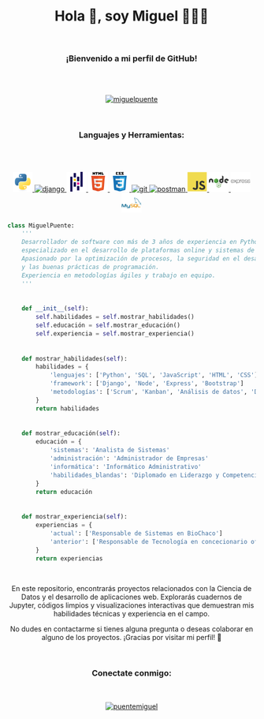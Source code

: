 <h1 align="center">Hola 👋, soy Miguel 👨🏻‍💻</h1>
<br>
<h3 align="center">¡Bienvenido a mi perfil de GitHub!</h3>
<br>
<br>
<p align="center"> <a href="https://github.com/ryo-ma/github-profile-trophy"><img src="https://github-profile-trophy.vercel.app/?username=miguelpuente&theme=onedark" alt="miguelpuente" /></a> </p>
<br>
<h3 align="center">Languajes y Herramientas:</h3>
<br>
<br>
<p align="center">
<a href="https://www.python.org" target="_blank" rel="noreferrer"> <img src="https://raw.githubusercontent.com/devicons/devicon/master/icons/python/python-original.svg" alt="python" width="40" height="40"/> </a>
<a href="https://www.djangoproject.com/" target="_blank" rel="noreferrer"> <img src="https://cdn.worldvectorlogo.com/logos/django.svg" alt="django" width="40" height="40"/> </a>
<a href="https://pandas.pydata.org/" target="_blank" rel="noreferrer"> <img src="https://raw.githubusercontent.com/devicons/devicon/2ae2a900d2f041da66e950e4d48052658d850630/icons/pandas/pandas-original.svg" alt="pandas" width="40" height="40"/> </a>
<a href="https://www.w3.org/html/" target="_blank" rel="noreferrer"> <img src="https://raw.githubusercontent.com/devicons/devicon/master/icons/html5/html5-original-wordmark.svg" alt="html5" width="40" height="40"/> </a>
<a href="https://www.w3schools.com/css/" target="_blank" rel="noreferrer"> <img src="https://raw.githubusercontent.com/devicons/devicon/master/icons/css3/css3-original-wordmark.svg" alt="css3" width="40" height="40"/> </a>
<a href="https://git-scm.com/" target="_blank" rel="noreferrer"> <img src="https://www.vectorlogo.zone/logos/git-scm/git-scm-icon.svg" alt="git" width="40" height="40"/> </a>
<a href="https://postman.com" target="_blank" rel="noreferrer"> <img src="https://www.vectorlogo.zone/logos/getpostman/getpostman-icon.svg" alt="postman" width="40" height="40"/> </a>
<a href="https://developer.mozilla.org/en-US/docs/Web/JavaScript" target="_blank" rel="noreferrer"> <img src="https://raw.githubusercontent.com/devicons/devicon/master/icons/javascript/javascript-original.svg" alt="javascript" width="40" height="40"/> </a>
<a href="https://nodejs.org" target="_blank" rel="noreferrer"> <img src="https://raw.githubusercontent.com/devicons/devicon/master/icons/nodejs/nodejs-original-wordmark.svg" alt="nodejs" width="40" height="40"/> </a>
<a href="https://expressjs.com" target="_blank" rel="noreferrer"> <img src="https://raw.githubusercontent.com/devicons/devicon/master/icons/express/express-original-wordmark.svg" alt="express" width="40" height="40"/> </a>
<a href="https://www.mysql.com/" target="_blank" rel="noreferrer"> <img src="https://raw.githubusercontent.com/devicons/devicon/master/icons/mysql/mysql-original-wordmark.svg" alt="mysql" width="40" height="40"/> </a>
<br>

```python
class MiguelPuente:
    '''
    Desarrollador de software con más de 3 años de experiencia en Python y Django, 
    especializado en el desarrollo de plataformas online y sistemas de gestión. 
    Apasionado por la optimización de procesos, la seguridad en el desarrollo 
    y las buenas prácticas de programación. 
    Experiencia en metodologías ágiles y trabajo en equipo.
    '''


    def __init__(self):
        self.habilidades = self.mostrar_habilidades()
        self.educación = self.mostrar_educación()
        self.experiencia = self.mostrar_experiencia()
    

    def mostrar_habilidades(self):
        habilidades = {
            'lenguajes': ['Python', 'SQL', 'JavaScript', 'HTML', 'CSS']
            'framework': ['Django', 'Node', 'Express', 'Bootstrap']
            'metodologías': ['Scrum', 'Kanban', 'Análisis de datos', 'Desarrollo web', 'ETL']
        }
        return habilidades


    def mostrar_educación(self):
        educación = {
            'sistemas': 'Analista de Sistemas'
            'administración': 'Administrador de Empresas'
            'informática': 'Informático Administrativo'
            'habilidades_blandas': 'Diplomado en Liderazgo y Competencias Directivas'
        }
        return educación
    

    def mostrar_experiencia(self):
        experiencias = {
            'actual': ['Responsable de Sistemas en BioChaco']
            'anterior': ['Responsable de Tecnología en concecionario oficial Jhon Deere', 'Desarrollador de Software en concesionario oficial TOYOTA']
        }
        return experiencias
```
<br>
<p align="center">
En este repositorio, encontrarás proyectos relacionados con la Ciencia de Datos y el desarrollo de aplicaciones web. Explorarás cuadernos de Jupyter, códigos limpios y visualizaciones interactivas que demuestran mis habilidades técnicas y experiencia en el campo.
</p>

<p align="center">
No dudes en contactarme si tienes alguna pregunta o deseas colaborar en alguno de los proyectos. ¡Gracias por visitar mi perfil! 🚀
</p>
<br>
<h3 align="center">Conectate conmigo:</h3>
<br>
<p align="center">
<a href="https://linkedin.com/in/puentemiguel" target="blank"><img align="center" src="https://raw.githubusercontent.com/rahuldkjain/github-profile-readme-generator/master/src/images/icons/Social/linked-in-alt.svg" alt="puentemiguel" height="30" width="40" /></a>
</p>